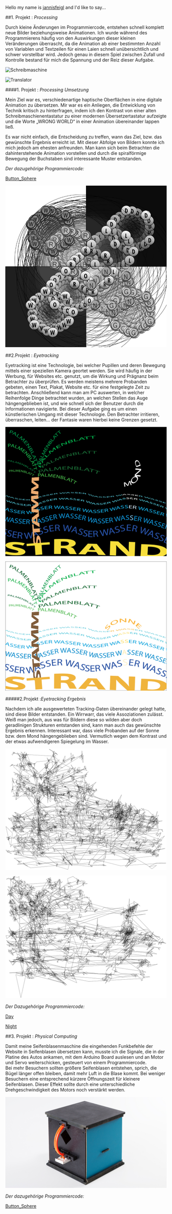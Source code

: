 
Hello my name is [jannisfeigl](https://github.com/jannisfeigl) and I'd like to say... 

##1. Projekt : _Processing_

Durch kleine Änderungen im Programmiercode, entstehen schnell komplett neue Bilder beziehungsweise Animationen. 
Ich wurde während des Programmierens häufig von den Auswirkungen dieser kleinen Veränderungen überrascht, da die Animation ab einer bestimmten Anzahl von Variablen und Textzeilen für einen Laien schnell unübersichtlich und schwer vorstellbar wird. Jedoch genau in diesem Spiel zwischen Zufall und Kontrolle bestand für mich die Spannung und der Reiz dieser Aufgabe.

![Schreibmaschine](Images/schreibmaschine.jpg) <br>

![Translator](Images/translator.jpg) <br>

####1. Projekt : _Processing Umsetzung_

Mein Ziel war es, verschiedenartige haptische Oberflächen in eine digitale Animation zu übersetzen. 
Mir war es ein Anliegen, die Entwicklung von Technik kritisch zu hinterfragen, indem ich den Kontrast von einer alten Schreibmaschienentastatur zu einer modernen Übersetzertastatur aufzeigte und die Worte „WRONG WORLD“ in einer Animation übereinander lappen ließ.


Es war nicht einfach, die Entscheidung zu treffen, wann das Ziel, bzw. das gewünschte Ergebnis erreicht ist. Mit dieser Abfolge von Bildern konnte ich mich jedoch am ehesten anfreunden. Man kann sich beim Betrachten die dahinterstehende Animation vorstellen und durch die spiralförmige Bewegung der Buchstaben sind interessante Muster entstanden.

_Der dazugehörige Programmiercode:_

[Button_Sphere](Button_sphere/Button_sphere_finish_4_richtigfresh/Button_sphere_finish_4_richtigfresh.pde) <br>

![Button_sphere](Images/buttonsphere0499.jpg) <br>


##2.Projekt : _Eyetracking_

Eyetracking ist eine Technologie, bei welcher Pupillen und deren Bewegung mittels einer speziellen Kamera geortet werden. Sie wird häufig in der Werbung, für Websites etc. genutzt, um die Wirkung und Prägnanz beim Betrachter zu überprüfen. 
Es werden meistens mehrere Probanden gebeten, einen Text, Plakat, Website etc. für eine festgelegte Zeit zu betrachten. Anschließend kann man am PC auswerten, in welcher Reihenfolge Dinge betrachtet wurden, an welchen Stellen das Auge hängengeblieben ist, und wie schnell sich der Benutzer durch die Informationen navigierte.
Bei dieser Aufgabe ging es um einen künstlerischen Umgang mit dieser Technologie. 
Den Betrachter irritieren, überraschen, leiten... der Fantasie waren hierbei keine Grenzen gesetzt.

![Day_Start](Images/Day.jpg) <br>

![Night_Start](Images/Night.jpg) <br>


#####2.Projekt :_Eyetracking Ergebnis_

Nachdem ich alle ausgewerteten Tracking-Daten übereinander gelegt hatte, sind diese Bilder entstanden. 
Ein Wirrwarr, das viele Assoziationen zulässt. Weiß man jedoch, aus was für Bildern diese so wilden aber doch geradlinigen Strukturen entstanden sind, kann man auch das gewünschte Ergebnis erkennen. 
Interessant war, dass viele Probanden auf der Sonne bzw. dem Mond hängengeblieben sind. Vermutlich wegen dem Kontrast und der etwas aufwendigeren Spiegelung im Wasser. 

![Day_Ergebnis](Images/Day_Ergebnis.jpg) <br>

![Night_Ergebnis](Images/Night_Ergebnis.jpg) <br>

_Der Dazugehörige Programmiercode:_

[Day](Eyetracking_Day.tsv) <br>

[Night](Eyetracking_Night.tsv) <br> 

##3. Projekt : _Physical Computing_

Damit meine Seifenblasenmaschine die eingehenden Funkbefehle der Website in Seifenblasen übersetzen kann, musste ich die Signale, die in der Platine des Autos ankamen, mit dem Arduino Board auslesen und an Motor und Servo weiterschicken, gesteuert von einem Programmiercode.  
Bei mehr Besuchern sollten größere Seifenblasen entstehen, sprich, die Bügel länger offen bleiben, damit mehr Luft in die Blase kommt. Bei weniger Besuchern eine entsprechend kürzere Öffnungszeit für kleinere Seifenblasen. Dieser Effekt sollte durch eine unterschiedliche Drehgeschwindigkeit des Motors noch verstärkt werden.  

![Button_sphere](Images/bubble_vagina.jpg) <br>


_Der dazugehörige Programmiercode:_

[Button_Sphere](Bubble_box/Bubble_box.ino) <br>


